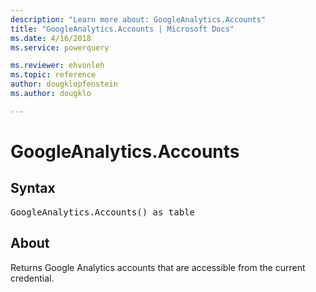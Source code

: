```yaml
---
description: "Learn more about: GoogleAnalytics.Accounts"
title: "GoogleAnalytics.Accounts | Microsoft Docs"
ms.date: 4/16/2018
ms.service: powerquery

ms.reviewer: ehvonleh
ms.topic: reference
author: dougklopfenstein
ms.author: dougklo

---
```

# GoogleAnalytics.Accounts

## Syntax

<pre>
GoogleAnalytics.Accounts() as table
</pre>

## About
Returns Google Analytics accounts that are accessible from the current credential.
